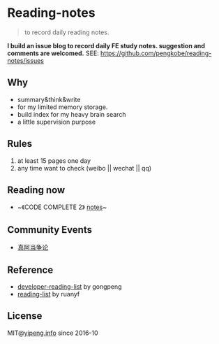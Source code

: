# Reading-notes
 > to record daily reading notes.
 
**I build an issue blog to record daily FE study notes. suggestion and comments are welcomed.**
SEE: https://github.com/pengkobe/reading-notes/issues

## Why

* summary&think&write
* for my limited memory storage.
* build index for my heavy brain search
* a little supervision purpose

## Rules

1. at least 15 pages one day
2. any time want to check (weibo || wechat || qq) 

## Reading now

* ~《CODE COMPLETE 2》 [notes](./代码大全/README.md)~

## Community Events

* [真阿当争论](./www/技术趋势/真阿当.md)

## Reference

* [developer-reading-list](http://lucida.me/blog/developer-reading-list/)  by gongpeng
* [reading-list](https://github.com/ruanyf/reading-list) by ruanyf

## License

MIT@[yipeng.info](http://yipeng.info) since 2016-10
